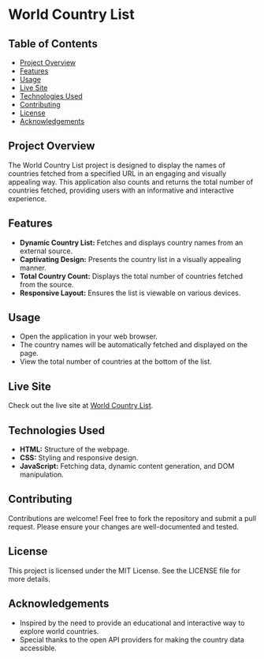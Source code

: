 # World Country List

## Table of Contents
- [Project Overview](#project-overview)
- [Features](#features)
- [Usage](#usage)
- [Live Site](#live-site)
- [Technologies Used](#technologies-used)
- [Contributing](#contributing)
- [License](#license)
- [Acknowledgements](#acknowledgements)

## Project Overview
The World Country List project is designed to display the names of countries fetched from a specified URL in an engaging and visually appealing way. This application also counts and returns the total number of countries fetched, providing users with an informative and interactive experience.

## Features
- **Dynamic Country List:** Fetches and displays country names from an external source.
- **Captivating Design:** Presents the country list in a visually appealing manner.
- **Total Country Count:** Displays the total number of countries fetched from the source.
- **Responsive Layout:** Ensures the list is viewable on various devices.

## Usage
- Open the application in your web browser.
- The country names will be automatically fetched and displayed on the page.
- View the total number of countries at the bottom of the list.

## Live Site
Check out the live site at [World Country List](https://your-live-site-url.com).

## Technologies Used
- **HTML:** Structure of the webpage.
- **CSS:** Styling and responsive design.
- **JavaScript:** Fetching data, dynamic content generation, and DOM manipulation.

## Contributing
Contributions are welcome! Feel free to fork the repository and submit a pull request. Please ensure your changes are well-documented and tested.

## License
This project is licensed under the MIT License. See the LICENSE file for more details.

## Acknowledgements
- Inspired by the need to provide an educational and interactive way to explore world countries.
- Special thanks to the open API providers for making the country data accessible.
